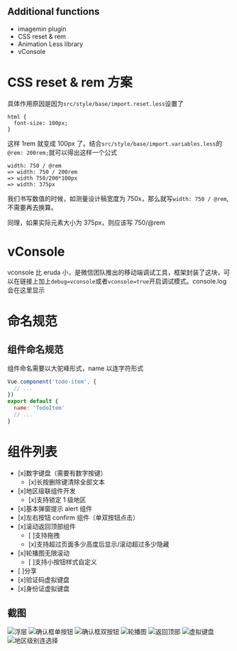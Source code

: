 ## Additional functions

- imagemin plugin
- CSS reset & rem
- Animation Less library
- vConsole

# CSS reset & rem 方案

具体作用原因是因为`src/style/base/import.reset.less`设置了

```less
html {
  font-size: 100px;
}
```

这样 1rem 就变成 100px 了。结合`src/style/base/import.variables.less`的`@rem: 200rem;`就可以得出这样一个公式

```
width: 750 / @rem
=> width: 750 / 200rem
=> width 750/200*100px
=> width: 375px
```

我们书写数值的时候，如测量设计稿宽度为 750x，那么就写`width: 750 / @rem`, 不需要再去换算。

同理，如果实际元素大小为 375px，则应该写 750/@rem

# vConsole

vconsole 比 eruda 小，是微信团队推出的移动端调试工具，框架封装了这块，可以在链接上加上`debug=vconsole`或者`vconsole=true`开启调试模式。console.log 会在这里显示

# 命名规范

## 组件命名规范

组件命名需要以大驼峰形式，name 以连字符形式

```js
Vue.component('todo-item', {
  // ...
})
export default {
  name: 'TodoItem'
  // ...
}
```

# 组件列表

- [x]数字键盘（需要有数字按键）
  - [x]长按删除键清除全部文本
- [x]地区级联组件开发
  - [x]支持锁定 1 级地区
- [x]基本弹窗提示 alert 组件
- [x]左右按钮 confirm 组件（单双按钮点击）
- [x]滚动返回顶部组件
  - [ ]支持拖拽
  - [x]支持超过页面多少高度后显示/滚动超过多少隐藏
- [x]轮播图无限滚动
  - [ ]支持小按钮样式自定义
- [ ]分享
- [x]验证码虚拟键盘
- [x]身份证虚拟键盘

## 截图

![浮层](./docs/components/dialog.png)
![确认框单按钮](./docs/components/confirm_oneBtn.png)
![确认框双按钮](./docs/components/confirm_twoBtn.png)
![轮播图](./docs/components/swiper.png)
![返回顶部](./docs/components/totop.png)
![虚拟键盘](./docs/components/keyboard.png)
![地区级别连选择](./docs/components/distpicker.png)
